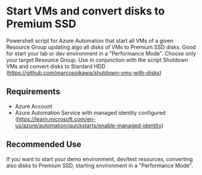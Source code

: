 # Start VMs and convert disks to Premium SSD
Powershell script for Azure Automation that start all VMs of a given Resource Group updating algo all disks of VMs to Premium SSD disks. Good for start your lab or dev environment in a "Performance Mode". Choose only your target Resource Group. 
Use in conjunction with the script Shutdown VMs and convert disks to Stardard HDD (https://github.com/marcosoikawa/shutdown-vms-with-disks)

## Requirements

- Azure Account
- Azure Automation Service with managed identity configured (https://learn.microsoft.com/en-us/azure/automation/quickstarts/enable-managed-identity)


## Recommended Use

If you want to start your demo environment, dev/test resources, converting also disks to Premium SSD, starting environment in a "Performance Mode".
